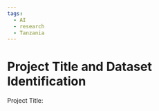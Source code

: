 ```yaml
---
tags:
  - AI
  - research
  - Tanzania
---
```

# Project Title and Dataset Identification


Project Title:
